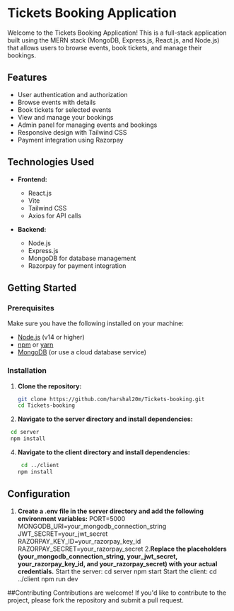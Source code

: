 # Tickets Booking Application

Welcome to the Tickets Booking Application! This is a full-stack application built using the MERN stack (MongoDB, Express.js, React.js, and Node.js) that allows users to browse events, book tickets, and manage their bookings.

## Features

- User authentication and authorization
- Browse events with details
- Book tickets for selected events
- View and manage your bookings
- Admin panel for managing events and bookings
- Responsive design with Tailwind CSS
- Payment integration using Razorpay

## Technologies Used

- **Frontend:**
  - React.js
  - Vite
  - Tailwind CSS
  - Axios for API calls

- **Backend:**
  - Node.js
  - Express.js
  - MongoDB for database management
  - Razorpay for payment integration

## Getting Started

### Prerequisites

Make sure you have the following installed on your machine:

- [Node.js](https://nodejs.org/) (v14 or higher)
- [npm](https://www.npmjs.com/) or [yarn](https://yarnpkg.com/)
- [MongoDB](https://www.mongodb.com/) (or use a cloud database service)

### Installation

1. **Clone the repository:**

   ```bash
   git clone https://github.com/harshal20m/Tickets-booking.git
   cd Tickets-booking
   
2. **Navigate to the server directory and install dependencies:**
  ```bash
   cd server
   npm install
```

4. **Navigate to the client directory and install dependencies:**

   ```bash
    cd ../client
   npm install
   ```

## Configuration

1. **Create a .env file in the server directory and add the following environment variables:**
   PORT=5000
   MONGODB_URI=your_mongodb_connection_string
   JWT_SECRET=your_jwt_secret
   RAZORPAY_KEY_ID=your_razorpay_key_id
   RAZORPAY_SECRET=your_razorpay_secret
2.**Replace the placeholders (your_mongodb_connection_string, your_jwt_secret, your_razorpay_key_id, and your_razorpay_secret) with your actual credentials.**
   Start the server:
    cd server
    npm start
   Start the client:
    cd ../client
    npm run dev

##Contributing
  Contributions are welcome! If you'd like to contribute to the project, please fork the   repository and submit a pull request.
